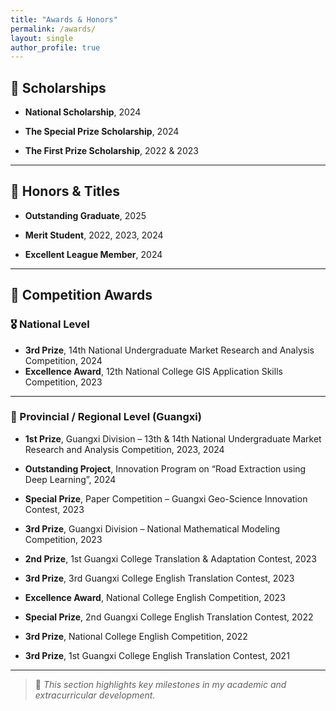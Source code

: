 ```yaml
---
title: "Awards & Honors"
permalink: /awards/
layout: single
author_profile: true
---
```


## 🏅 Scholarships

- **National Scholarship**, 2024  

- **The Special Prize Scholarship**, 2024

- **The First Prize Scholarship**, 2022 & 2023  

---

## 🌟 Honors & Titles

- **Outstanding Graduate**, 2025  

- **Merit Student**, 2022, 2023, 2024  

- **Excellent League Member**, 2024  

---

## 🥇 Competition Awards

### 🎖 National Level

- **3rd Prize**, 14th National Undergraduate Market Research and Analysis Competition, 2024
- **Excellence Award**, 12th National College GIS Application Skills Competition, 2023

---

### 🏅 Provincial / Regional Level (Guangxi)

- **1st Prize**, Guangxi Division – 13th & 14th National Undergraduate Market Research and Analysis Competition, 2023, 2024

- **Outstanding Project**, Innovation Program on “Road Extraction using Deep Learning”, 2024
  
- **Special Prize**, Paper Competition – Guangxi Geo-Science Innovation Contest, 2023

- **3rd Prize**, Guangxi Division – National Mathematical Modeling Competition, 2023
  
- **2nd Prize**, 1st Guangxi College Translation & Adaptation Contest, 2023

- **3rd Prize**, 3rd Guangxi College English Translation Contest, 2023

- **Excellence Award**, National College English Competition, 2023

- **Special Prize**, 2nd Guangxi College English Translation Contest, 2022

- **3rd Prize**, National College English Competition, 2022 

- **3rd Prize**, 1st Guangxi College English Translation Contest, 2021   

---

> 📌 *This section highlights key milestones in my academic and extracurricular development.*

